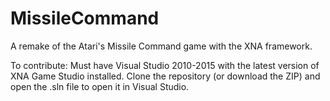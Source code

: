 # MissileCommand
A remake of the Atari's Missile Command game with the XNA framework.

To contribute: Must have Visual Studio 2010-2015 with the latest version of XNA Game Studio installed. Clone the repository (or download the ZIP) and open the .sln file to open it in Visual Studio.
